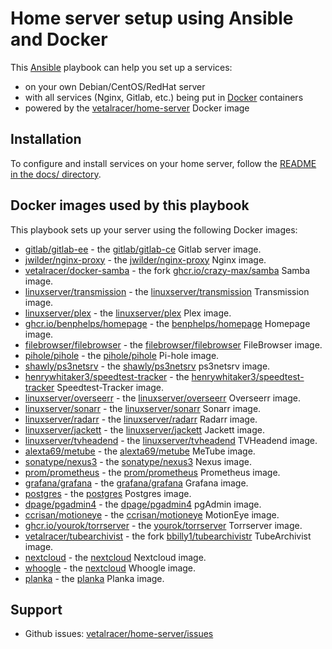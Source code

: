 # Home server setup using Ansible and Docker

This [Ansible](https://www.ansible.com/) playbook can help you set up a services:

- on your own Debian/CentOS/RedHat server
- with all services (Nginx, Gitlab, etc.) being put in [Docker](https://www.docker.com/) containers
- powered by the [vetalracer/home-server](https://github.com/vetalracer/home-server) Docker image


## Installation

To configure and install services on your home server, follow the [README in the docs/ directory](docs/README.md).


## Docker images used by this playbook

This playbook sets up your server using the following Docker images:

- [gitlab/gitlab-ee](https://hub.docker.com/r/gitlab/gitlab-ee) - the [gitlab/gitlab-ce](https://hub.docker.com/r/gitlab/gitlab-ee) Gitlab server image.
- [jwilder/nginx-proxy](https://hub.docker.com/r/jwilder/nginx-proxy) - the [jwilder/nginx-proxy](https://hub.docker.com/r/jwilder/nginx-proxy) Nginx image.
- [vetalracer/docker-samba](https://hub.docker.com/r/vetalracer/docker-samba) - the fork [ghcr.io/crazy-max/samba](https://hub.docker.com/r/crazymax/samba) Samba image.
- [linuxserver/transmission](https://hub.docker.com/r/linuxserver/transmission) - the [linuxserver/transmission](https://hub.docker.com/r/linuxserver/transmission) Transmission image.
- [linuxserver/plex](https://hub.docker.com/r/linuxserver/plex) - the [linuxserver/plex](https://hub.docker.com/r/linuxserver/plex) Plex image.
- [ghcr.io/benphelps/homepage](https://ghcr.io/benphelps/homepage) - the [benphelps/homepage](https://github.com/benphelps/homepage) Homepage image.
- [filebrowser/filebrowser](https://hub.docker.com/r/filebrowser/filebrowser) - the [filebrowser/filebrowser](https://hub.docker.com/r/filebrowser/filebrowser) FileBrowser image.
- [pihole/pihole](https://hub.docker.com/r/pihole/pihole) - the [pihole/pihole](https://hub.docker.com/r/pihole/pihole) Pi-hole image.
- [shawly/ps3netsrv](https://hub.docker.com/r/shawly/ps3netsrv) - the [shawly/ps3netsrv](https://hub.docker.com/r/shawly/ps3netsrv) ps3netsrv image.
- [henrywhitaker3/speedtest-tracker](https://hub.docker.com/r/henrywhitaker3/speedtest-tracker) - the [henrywhitaker3/speedtest-tracker](https://hub.docker.com/r/henrywhitaker3/speedtest-tracker) Speedtest-Tracker image.
- [linuxserver/overseerr](https://hub.docker.com/r/linuxserver/overseerr) - the [linuxserver/overseerr](https://hub.docker.com/r/linuxserver/overseerr) Overseerr image.
- [linuxserver/sonarr](https://hub.docker.com/r/linuxserver/sonarr) - the [linuxserver/sonarr](https://hub.docker.com/r/linuxserver/sonarr) Sonarr image.
- [linuxserver/radarr](https://hub.docker.com/r/linuxserver/radarr) - the [linuxserver/radarr](https://hub.docker.com/r/linuxserver/radarr) Radarr image.
- [linuxserver/jackett](https://hub.docker.com/r/linuxserver/jackett) - the [linuxserver/jackett](https://hub.docker.com/r/linuxserver/jackett) Jackett image.
- [linuxserver/tvheadend](https://hub.docker.com/r/linuxserver/tvheadend) - the [linuxserver/tvheadend](https://hub.docker.com/r/linuxserver/tvheadend) TVHeadend image.
- [alexta69/metube](https://hub.docker.com/r/alexta69/metube) - the [alexta69/metube](https://hub.docker.com/r/alexta69/metube) MeTube image.
- [sonatype/nexus3](https://hub.docker.com/r/sonatype/nexus3) - the [sonatype/nexus3](https://hub.docker.com/r/sonatype/nexus3) Nexus image.
- [prom/prometheus](https://hub.docker.com/r/prom/prometheus) - the [prom/prometheus](https://hub.docker.com/r/prom/prometheus) Prometheus image.
- [grafana/grafana](https://hub.docker.com/r/grafana/grafana) - the [grafana/grafana](https://hub.docker.com/r/grafana/grafana) Grafana image.
- [postgres](https://hub.docker.com/_/postgres) - the [postgres](https://hub.docker.com/_/postgres) Postgres image.
- [dpage/pgadmin4](https://hub.docker.com/r/dpage/pgadmin4) - the [dpage/pgadmin4](https://hub.docker.com/r/dpage/pgadmin4) pgAdmin image.
- [ccrisan/motioneye](https://hub.docker.com/r/ccrisan/motioneye) - the [ccrisan/motioneye](https://hub.docker.com/r/ccrisan/motioneye) MotionEye image.
- [ghcr.io/yourok/torrserver](https://ghcr.io/yourok/torrserver) - the [yourok/torrserver](https://ghcr.io/yourok/torrserver) Torrserver image.
- [vetalracer/tubearchivist](https://hub.docker.com/r/vetalracer/tubearchivist) - the fork [bbilly1/tubearchivistr](https://hub.docker.com/r/bbilly1/tubearchivist) TubeArchivist image.
- [nextcloud](https://hub.docker.com/_/nextcloud) - the [nextcloud](https://hub.docker.com/_/nextcloud) Nextcloud image.
- [whoogle](https://hub.docker.com/r/benbusby/whoogle-search) - the [nextcloud](https://hub.docker.com/r/benbusby/whoogle-search) Whoogle image.
- [planka](https://hub.docker.com/r/linuxserver/planka) - the [planka](https://hub.docker.com/r/linuxserver/planka) Planka image.


## Support

- Github issues: [vetalracer/home-server/issues](https://github.com/vetalracer/home-server/issues)
